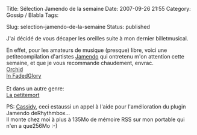 Title: Sélection Jamendo de la semaine
Date: 2007-09-26 21:55
Category: Gossip / Blabla
Tags:

Slug: selection-jamendo-de-la-semaine
Status: published

J'ai décidé de vous décaper les oreilles suite à mon dernier billetmusical.  
  
En effet, pour les amateurs de musique (presque) libre, voici une petitecompilation d'artistes [Jamendo](\%22http://www.jamendo.com/\%22) qui ontretenu m'on attention cette semaine, et que je vous recommande chaudement, envrac.  
[Orchid](\%22http://www.jamendo.com/fr/artist/orchid/\%22)  
[In FadedGlory  
](\%22http://www.jamendo.com/fr/artist/in.faded.glory/\%22)  
Et dans un autre genre:  
[La petitemort](\%22http://www.jamendo.com/fr/artist/lapetitemort/\%22)  
  
PS: [Cassidy](\%22http://cass.no-ip.com/%7Ecassidy/blog/\%22), ceci estaussi un appel à l'aide pour l'amélioration du plugin Jamendo deRhythmbox...  
Il monte chez moi à plus à 135Mo de mémoire RSS sur mon portable qui n'en a que256Mo :-)
